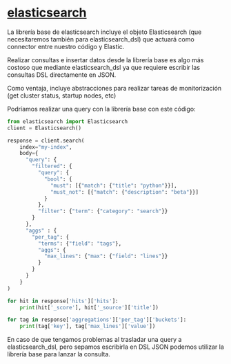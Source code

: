 # [elasticsearch](https://elasticsearch-py.readthedocs.io/en/v7.12.0/api.html#elasticsearch)
La librería base de elasticsearch incluye el objeto Elasticsearch (que necesitaremos también para elasticsearch_dsl) que actuará como connector entre nuestro código y Elastic.

Realizar consultas e insertar datos desde la librería base es algo más costoso que mediante elasticsearch_dsl ya que requiere escribir las consultas DSL directamente en JSON.

Como ventaja, incluye abstracciones para realizar tareas de monitorización (get cluster status, startup nodes, etc)

Podríamos realizar una query con la librería base con este código:
```python
from elasticsearch import Elasticsearch
client = Elasticsearch()

response = client.search(
    index="my-index",
    body={
      "query": {
        "filtered": {
          "query": {
            "bool": {
              "must": [{"match": {"title": "python"}}],
              "must_not": [{"match": {"description": "beta"}}]
            }
          },
          "filter": {"term": {"category": "search"}}
        }
      },
      "aggs" : {
        "per_tag": {
          "terms": {"field": "tags"},
          "aggs": {
            "max_lines": {"max": {"field": "lines"}}
          }
        }
      }
    }
)

for hit in response['hits']['hits']:
    print(hit['_score'], hit['_source']['title'])

for tag in response['aggregations']['per_tag']['buckets']:
    print(tag['key'], tag['max_lines']['value'])
```


En caso de que tengamos problemas al trasladar una query a elasticsearch_dsl, pero sepamos escribirla en DSL JSON podemos utilizar la librería base para lanzar la consulta.
